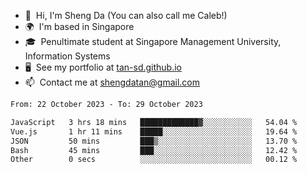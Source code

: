 <!---
tan-sd/tan-sd is a ✨ special ✨ repository because its `README.md` (this file) appears on your GitHub profile.
You can click the Preview link to take a look at your changes.
--->
- 👋  Hi, I'm Sheng Da (You can also call me Caleb!)
- 🌍  I'm based in Singapore
- 🎓  Penultimate student at Singapore Management University, Information Systems
- 🖥️  See my portfolio at [tan-sd.github.io](https://tan-sd.github.io/)
- 📫  Contact me at [shengdatan@gmail.com](mailto:shengdatan@gmail.com)

<!--START_SECTION:waka-->

```txt
From: 22 October 2023 - To: 29 October 2023

JavaScript   3 hrs 18 mins   █████████████▓░░░░░░░░░░░   54.04 %
Vue.js       1 hr 11 mins    █████░░░░░░░░░░░░░░░░░░░░   19.64 %
JSON         50 mins         ███▒░░░░░░░░░░░░░░░░░░░░░   13.70 %
Bash         45 mins         ███░░░░░░░░░░░░░░░░░░░░░░   12.42 %
Other        0 secs          ░░░░░░░░░░░░░░░░░░░░░░░░░   00.12 %
```

<!--END_SECTION:waka-->
